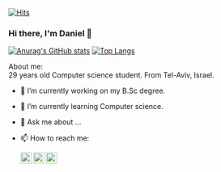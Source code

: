 [![Hits](https://hits.seeyoufarm.com/api/count/incr/badge.svg?url=https%3A%2F%2Fgithub.com%2FDaniel-israelov&count_bg=%2379C83D&title_bg=%23555555&icon=&icon_color=%23E7E7E7&title=hits&edge_flat=false)](https://hits.seeyoufarm.com)
### Hi there, I'm Daniel 👋

[![Anurag's GitHub stats](https://github-readme-stats.vercel.app/api?username=Daniel-israelov&show_icons=true&theme=dark)](https://github.com/Daniel-israelov/github-readme-stats)
[![Top Langs](https://github-readme-stats.vercel.app/api/top-langs/?username=Daniel-israelov&layout=compact)](https://github.com/Daniel-israelov/github-readme-stats)  

About me:  
29 years old Computer science student.
From Tel-Aviv, Israel.

- 🔭 I’m currently working on my B.Sc degree.
- 🌱 I’m currently learning Computer science.
- 💬 Ask me about ...
- 📫 How to reach me:  
  
     [<img align="left" alt="Daniel-isrealov | LinkedIn" width="22px" src="https://cdn.jsdelivr.net/npm/simple-icons@v3/icons/linkedin.svg" />](https://www.linkedin.com/in/daniel-israelov-programmer/)
[<img align="left" alt="Daniel-isrealov | Facebook" width="22px" src="https://cdn.jsdelivr.net/npm/simple-icons@v3/icons/facebook.svg" />](https://www.facebook.com/profile.php?id=1741592393)
[<img align="left" alt="Daniel-isrealov | Instagram" width="22px" src="https://cdn.jsdelivr.net/npm/simple-icons@v3/icons/instagram.svg" />](https://www.instagram.com/daniel_14.8/)
